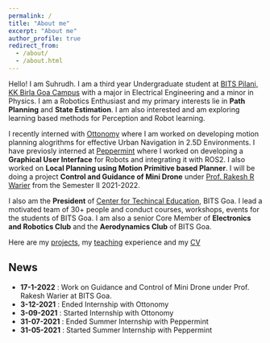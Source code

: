 ```yaml
---
permalink: /
title: "About me"
excerpt: "About me"
author_profile: true
redirect_from: 
  - /about/
  - /about.html
---
```


Hello! I am Suhrudh. I am a third year Undergraduate student at [BITS Pilani, KK Birla Goa Campus](https://www.bits-pilani.ac.in/goa/) with a major in Electrical Engineering and a minor in Physics. I am a Robotics Enthusiast and my primary interests lie in __Path Planning__ and __State Estimation__. I am also interested and am exploring learning based methods for Perception and Robot learning.

I recently interned with [Ottonomy](https://www.ottonomy.io) where I am worked on developing motion planning alogrithms for effective Urban Navigation in 2.5D Environments. I have previosly interned at [Peppermint](https://www.getpeppermint.co) where I worked on developing a __Graphical User Interface__ for Robots and integrating it with ROS2. I also worked on __Local Planning using Motion Primitive based Planner__. I will be doing a project __Control and Guidance of Mini Drone__ under [Prof. Rakesh R Warier](https://www.bits-pilani.ac.in/goa/rakeshw/profile) from the Semester II 2021-2022.

I also am the __President__ of [Center for Techincal Education](https://bpgc-cte.org), BITS Goa. I lead a motivated team of 30+ people and conduct courses, workshops, events for the students of BITS Goa. I am also a senior Core Member of __Electronics and Robotics Club__ and the __Aerodynamics Club__ of BITS Goa.

Here are my [projects](https://suhrudhsarathy.github.io/projects/), my [teaching](https://suhrudhsarathy.github.io/teaching/) experience and my [CV](https://suhrudhsarathy.github.io/exp/)

## News
- __17-1-2022__   :   Work on Guidance and Control of Mini Drone under Prof. Rakesh Warier at BITS Goa.
- __3-12-2021__   :   Ended Internship with Ottonomy 
- __3-09-2021__   :   Started Internship with Ottonomy
- __31-07-2021__  :   Ended Summer Internship with Peppermint
- __31-05-2021__  :   Started Summer Internship with Peppermint

